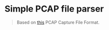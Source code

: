 # Simple PCAP file parser
> Based on [this](https://www.ietf.org/archive/id/draft-gharris-opsawg-pcap-01.html) PCAP Capture File Format.
